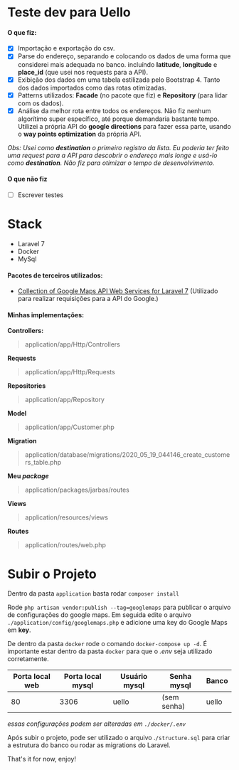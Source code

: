 # Teste dev para Uello

#### O que fiz:

 - [x] Importação e exportação do csv.
 - [x] Parse do endereço, separando e colocando os dados de uma forma que considerei mais adequada no banco.
incluíndo **latitude**, **longitude** e **place_id** (que usei nos requests para a API).
 - [x] Exibição dos dados em uma tabela estilizada pelo Bootstrap 4. Tanto dos dados importados como das rotas otimizadas.
 - [x] Patterns utilizados: **Facade** (no pacote que fiz) e **Repository** (para lidar com os dados).
 - [x] Análise da melhor rota entre todos os endereços.
		 Não fiz nenhum algorítimo super específico, até porque demandaria bastante tempo. Utilizei a própria API do **google directions** para fazer essa parte, usando o **way points optimization** da própria API.

*Obs: Usei como **destination** o primeiro registro da lista.
Eu poderia ter feito uma request para a API para descobrir o endereço mais longe e usá-lo como **destination**. Não fiz para otimizar o tempo de desenvolvimento.*

#### O que não fiz

 - [ ] Escrever testes

# Stack

 - Laravel 7
 - Docker
 - MySql

#### Pacotes de terceiros utilizados:

 - [Collection of Google Maps API Web Services for Laravel 7](https://github.com/alexpechkarev/google-maps)
	(Utilizado para realizar requisições para a API do Google.)

#### Minhas implementações:

**Controllers:** 
> application/app/Http/Controllers

**Requests**
> application/app/Http/Requests

**Repositories**
> application/app/Repository

**Model**
> application/app/Customer.php

**Migration**
> application/database/migrations/2020_05_19_044146_create_customers_table.php

**Meu *package***
> application/packages/jarbas/routes

**Views**
> application/resources/views

**Routes**
> application/routes/web.php

# Subir o Projeto

Dentro da pasta `application` basta rodar `composer install`

Rode `php artisan vendor:publish --tag=googlemaps` para publicar o arquivo de configurações do google maps. Em seguida edite o arquivo `./application/config/googlemaps.php` e adicione uma key do Google Maps em **key**.

De dentro da pasta `docker` rode o comando `docker-compose up -d`. É importante estar dentro da pasta `docker` para que o *.env* seja utilizado corretamente.

| Porta local web | Porta local mysql | Usuário mysql | Senha mysql | Banco |
|--|--|--|--|--|
| 80 | 3306 | uello | (sem senha) | uello |

*essas configurações podem ser alteradas em `./docker/.env`*

Após subir o projeto, pode ser utilizado o arquivo .`/structure.sql` para criar a estrutura do banco ou rodar as migrations do Laravel.

That's it for now, enjoy!
